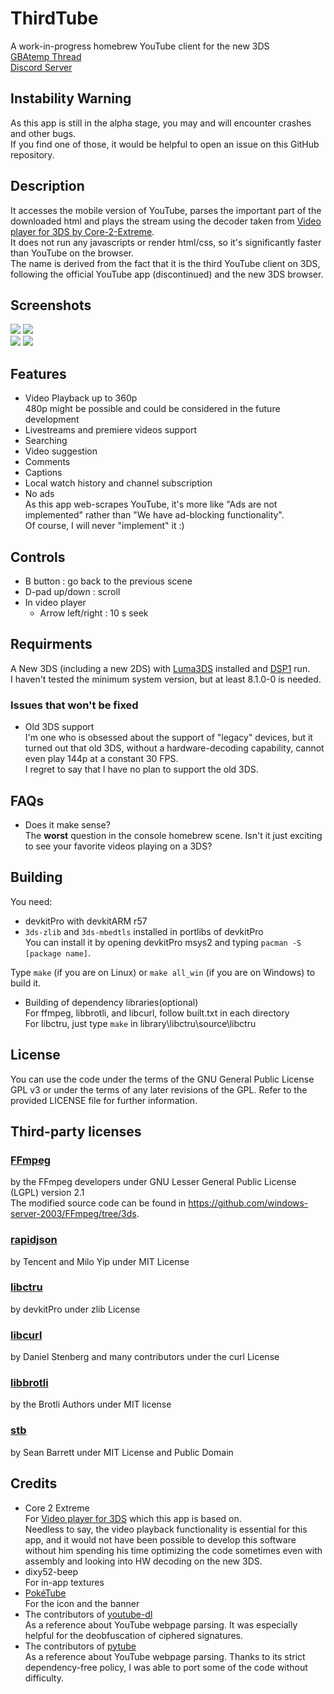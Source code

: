 # ThirdTube

A work-in-progress homebrew YouTube client for the new 3DS  
[GBAtemp Thread](https://gbatemp.net/threads/release-thirdtube-a-homebrew-youtube-client-for-the-new-3ds.591696/)  
[Discord Server](https://discord.gg/CVcThBCQJM)

## Instability Warning

As this app is still in the alpha stage, you may and will encounter crashes and other bugs.  
If you find one of those, it would be helpful to open an issue on this GitHub repository.  

## Description
It accesses the mobile version of YouTube, parses the important part of the downloaded html and plays the stream using the decoder taken from [Video player for 3DS by Core-2-Extreme](https://github.com/Core-2-Extreme/Video_player_for_3DS).  
It does not run any javascripts or render html/css, so it's significantly faster than YouTube on the browser.  
The name is derived from the fact that it is the third YouTube client on 3DS, following the official YouTube app (discontinued) and the new 3DS browser.  

## Screenshots
![](https://github.com/windows-server-2003/ThirdTube/blob/main/screenshots/0.bmp) ![](https://github.com/windows-server-2003/ThirdTube/blob/main/screenshots/1.bmp)  
![](https://github.com/windows-server-2003/ThirdTube/blob/main/screenshots/2.bmp) ![](https://github.com/windows-server-2003/ThirdTube/blob/main/screenshots/3.bmp)  

## Features

 - Video Playback up to 360p  
   480p might be possible and could be considered in the future development
 - Livestreams and premiere videos support
 - Searching  
 - Video suggestion  
 - Comments  
 - Captions  
 - Local watch history and channel subscription  
 - No ads  
   As this app web-scrapes YouTube, it's more like "Ads are not implemented" rather than "We have ad-blocking functionality".  
   Of course, I will never "implement" it :)  

## Controls

 - B button : go back to the previous scene  
 - D-pad up/down : scroll
 - In video player
    - Arrow left/right : 10 s seek


## Requirments
A New 3DS (including a new 2DS) with [Luma3DS](https://github.com/LumaTeam/Luma3DS) installed and [DSP1](https://github.com/zoogie/DSP1) run.  
I haven't tested the minimum system version, but at least 8.1.0-0 is needed.  

### Issues that won't be fixed

 - Old 3DS support  
   I'm one who is obsessed about the support of "legacy" devices, but it turned out that old 3DS, without a hardware-decoding capability, cannot even play 144p at a constant 30 FPS.  
   I regret to say that I have no plan to support the old 3DS.  

## FAQs

 - Does it make sense?  
   The **worst** question in the console homebrew scene. Isn't it just exciting to see your favorite videos playing on a 3DS?

## Building
You need:

 - devkitPro with devkitARM r57  
 - ```3ds-zlib``` and ```3ds-mbedtls``` installed in portlibs of devkitPro  
   You can install it by opening devkitPro msys2 and typing ```pacman -S [package name]```.

Type ```make``` (if you are on Linux) or ```make all_win``` (if you are on Windows) to build it.  

 - Building of dependency libraries(optional)  
   For ffmpeg, libbrotli, and libcurl, follow built.txt in each directory  
   For libctru, just type ```make``` in library\libctru\source\libctru  

## License
You can use the code under the terms of the GNU General Public License GPL v3 or under the terms of any later revisions of the GPL. Refer to the provided LICENSE file for further information.

## Third-party licenses

### [FFmpeg](https://ffmpeg.org/)
by the FFmpeg developers under GNU Lesser General Public License (LGPL) version 2.1  
The modified source code can be found in https://github.com/windows-server-2003/FFmpeg/tree/3ds.  
### [rapidjson](https://github.com/Tencent/rapidjson)
by Tencent and Milo Yip under MIT License  
### [libctru](https://github.com/devkitPro/libctru)
by devkitPro under zlib License  
### [libcurl](https://curl.se/)
by Daniel Stenberg and many contributors under the curl License  
### [libbrotli](https://github.com/google/brotli)  
by the Brotli Authors under MIT license
### [stb](https://github.com/nothings/stb/)
by Sean Barrett under MIT License and Public Domain  

## Credits
* Core 2 Extreme  
  For [Video player for 3DS](https://github.com/Core-2-Extreme/Video_player_for_3DS) which this app is based on.  
  Needless to say, the video playback functionality is essential for this app, and it would not have been possible to develop this software without him spending his time optimizing the code sometimes even with assembly and looking into HW decoding on the new 3DS.
* dixy52-beep  
  For in-app textures
* [PokéTube](https://github.com/Poketubepoggu)  
  For the icon and the banner
* The contributors of [youtube-dl](https://github.com/ytdl-org/youtube-dl)  
  As a reference about YouTube webpage parsing. It was especially helpful for the deobfuscation of ciphered signatures.  
* The contributors of [pytube](https://github.com/pytube/pytube)  
  As a reference about YouTube webpage parsing. Thanks to its strict dependency-free policy, I was able to port some of the code without difficulty.  

